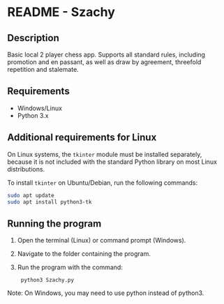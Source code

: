 # README - Szachy

## Description

Basic local 2 player chess app. Supports all standard rules, including promotion and en passant, as well as draw by agreement, threefold repetition and stalemate.

## Requirements

- Windows/Linux
- Python 3.x

## Additional requirements for Linux

On Linux systems, the `tkinter` module must be installed separately,  
because it is not included with the standard Python library on most Linux distributions.

To install `tkinter` on Ubuntu/Debian, run the following commands:

```bash
sudo apt update
sudo apt install python3-tk
```

## Running the program

1. Open the terminal (Linux) or command prompt (Windows).

2. Navigate to the folder containing the program.

3. Run the program with the command:


        python3 Szachy.py


Note: On Windows, you may need to use python instead of python3.